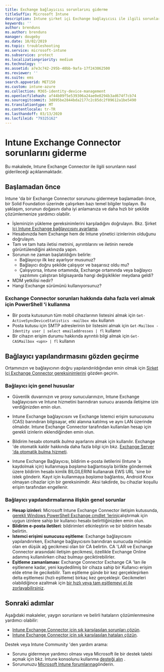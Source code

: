 ```yaml
---
title: Exchange bağlayıcısı sorunlarını giderme
titleSuffix: Microsoft Intune
description: Intune şirket içi Exchange bağlayıcısı ile ilgili sorunları giderin.
keywords: ''
author: brenduns
ms.author: brenduns
manager: dougeby
ms.date: 10/02/2019
ms.topic: troubleshooting
ms.service: microsoft-intune
ms.subservice: protect
ms.localizationpriority: medium
ms.technology: ''
ms.assetid: a7e3c742-295b-40bb-9afa-17f243062500
ms.reviewer: ''
ms.suite: ems
search.appverid: MET150
ms.custom: intune-azure
ms.collection: M365-identity-device-management
ms.openlocfilehash: af44b09f5e539306a24ae0e0294b3ad674f7cb74
ms.sourcegitcommit: 3d895be2844bda2177c2c85dc2f09612a1be5490
ms.translationtype: MT
ms.contentlocale: tr-TR
ms.lasthandoff: 03/13/2020
ms.locfileid: "79325162"
---
```

# <a name="troubleshoot-the-intune-exchange-connector"></a>Intune Exchange Connector sorunlarını giderme

Bu makalede, Intune Exchange Connector ile ilgili sorunların nasıl giderileceği açıklanmaktadır.

## <a name="before-you-start"></a>Başlamadan önce

Intune 'da bir Exchange Connector sorununu gidermeye başlamadan önce, bir Solid Foundation üzerinde çalışırken bazı temel bilgiler toplayın. Bu yaklaşım, sorunun doğasını daha iyi anlamanıza ve daha hızlı bir şekilde çözümlemenize yardımcı olabilir.

- İşleminizin yükleme gereksinimlerini karşıladığını doğrulayın. Bkz. Şirket [Içi Intune Exchange bağlayıcısını ayarlama](exchange-connector-install.md).
- Hesabınızda hem Exchange hem de Intune yönetici izinlerinin olduğunu doğrulayın.
- Tam ve tam hata iletisi metnini, ayrıntılarını ve iletinin nerede görüntülendiğini aklınızda yapın.
- Sorunun ne zaman başlatıldığını belirle: 
  - Bağlayıcıyı ilk kez ayarlıyor musunuz? 
  - Bağlayıcı doğru şekilde çalışıyor ve başarısız oldu mu?
  - Çalışıyorsa, Intune ortamında, Exchange ortamında veya bağlayıcı yazılımını çalıştıran bilgisayarda hangi değişiklikler meydana geldi?
- MDM yetkilisi nedir?
- Hangi Exchange sürümünü kullanıyorsunuz?

### <a name="use-powershell-to-get-more-data-on-exchange-connector-issues"></a>Exchange Connector sorunları hakkında daha fazla veri almak için PowerShell 'i kullanma

- Bir posta kutusunun tüm mobil cihazlarının listesini almak için `Get-ActiveSyncDeviceStatistics -mailbox mbx` kullanın
- Posta kutusu için SMTP adreslerinin bir listesini almak için `Get-Mailbox -Identity user | select emailaddresses | fl` kullanın
- Bir cihazın erişim durumu hakkında ayrıntılı bilgi almak için `Get-CASMailbox <upn> | fl` kullanın

## <a name="review-the-connector-configuration"></a>Bağlayıcı yapılandırmasını gözden geçirme

Ortamınızın ve bağlayıcının doğru yapılandırıldığından emin olmak için [Şirket Içi Exchange Connector gereksinimlerini](exchange-connector-install.md#intune-exchange-connector-requirements) gözden geçirin. 

### <a name="general-considerations-for-the-connector"></a>Bağlayıcı için genel hususlar

- Güvenlik duvarınızın ve proxy sunucularınızın, Intune Exchange bağlayıcısını ve Intune hizmetini barındıran sunucu arasında iletişime izin verdiğinizden emin olun.

- Intune Exchange bağlayıcısını ve Exchange Istemci erişim sunucusunu (CAS) barındıran bilgisayar, etki alanına katılmış ve aynı LAN üzerinde olmalıdır. Intune Exchange Connector tarafından kullanılan hesap için gerekli izinlerin eklendiğinden emin olun.

- Bildirim hesabı otomatik *bulma* ayarlarını almak için kullanılır. Exchange 'de otomatik kaldır hakkında daha fazla bilgi için bkz. [Exchange Server 'da otomatik bulma hizmeti](https://docs.microsoft.com/exchange/architecture/client-access/autodiscover?view=exchserver-2016).

- Intune Exchange Bağlayıcısı, bildirim e-posta iletilerini (Intune 'a kaydolmak için) kullanmaya *başlama* bağlantısıyla birlikte göndermek üzere bildirim hesabı kimlik BILGILERINI kullanarak EWS URL 'sine bir istek gönderir. Kayıt için kullanmaya *başlama* bağlantısı, Android Knox olmayan cihazlar için bir gereksinimdir. Aksi takdirde, bu cihazlar koşullu erişim tarafından engellenir.

### <a name="common-issues-for-connector-configurations"></a>Bağlayıcı yapılandırmalarına ilişkin genel sorunlar

- **Hesap izinleri**: Microsoft Intune Exchange Connector iletişim kutusunda, [gerekli Windows PowerShell Exchange cmdlet 'lerini](exchange-connector-install.md#exchange-cmdlet-requirements)çalıştırmak için uygun izinlere sahip bir kullanıcı hesabı belirttiğinizden emin olun.
- **Bildirim e-posta iletileri**: bildirimleri etkinleştirin ve bir bildirim hesabı belirtin.
- **Istemci erişimi sunucusu eşitleme**: Exchange bağlayıcısını yapılandırırken, Exchange bağlayıcısını barındıran sunucuda mümkün olan en düşük ağ gecikmesi olan bir CA belirtin. CA 'LAR ve Exchange Connector arasındaki iletişim gecikmesi, özellikle Exchange Online adanmış kullanılırken cihaz bulmayı geciktirebilirler.
- **Eşitleme zamanlaması**: Exchange Connector Exchange CA 'ları ile eşitlenene kadar, yeni kaydedilmiş bir cihaza sahip bir Kullanıcı erişim elde etme ile gecikebilir. Tam eşitleme günde bir kez gerçekleşirken delta eşitlemesi (hızlı eşitleme) birkaç kez gerçekleşir. Gecikmeleri olabildiğince azaltmak için [bir hızlı veya tam eşitlemeyi el ile zorlayabilirsiniz](exchange-connector-install.md#manually-force-a-quick-sync-or-full-sync).

## <a name="next-steps"></a>Sonraki adımlar
Aşağıdaki makaleler, yaygın sorunların ve belirli hataların çözümlenmesine yardımcı olabilir:

- [Intune Exchange Connector için sık karşılaşılan sorunları çözün](troubleshoot-exchange-connector-common-problems.md).
- [Intune Exchange Connector için sık karşılaşılan hataları çözün](troubleshoot-exchange-connector-common-errors.md).

Destek veya Intune Community 'den yardım arama:

- Sorunu gidermeye yardımcı olması veya Microsoft ile bir destek talebi açmak için bkz. Intune konsolunu kullanma [desteği alın](../fundamentals/get-support.md) . 
- Sorununuzu [Microsoft Intune forumlarına](https://social.technet.microsoft.com/Forums/en-US/home?forum=microsoftintuneprod)gönderin.  
